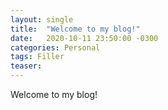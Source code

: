 ```yaml
---
layout: single
title:  "Welcome to my blog!"
date:   2020-10-11 23:50:00 -0300
categories: Personal 
tags: Filler
teaser:
---
```


Welcome to my blog!
